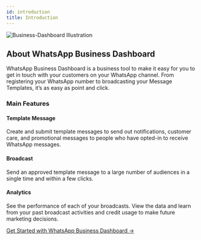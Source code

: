```yaml
---
id: introduction
title: Introduction
---
```


<img className="borderless" src="/assets/images/products/business-dashboard/image-introduction-1.png" alt="Business-Dashboard Illustration" />

## About WhatsApp Business Dashboard

WhatsApp Business Dashboard is a business tool to make it easy for you to get in touch with your customers on your WhatsApp channel. From registering your WhatsApp number to broadcasting your Message Templates, it’s as easy as point and click.

### Main Features

#### Template Message

Create and submit template messages to send out notifications, customer care, and promotional messages to people who have opted-in to receive WhatsApp messages.

#### Broadcast

Send an approved template message to a large number of audiences in a single time and within a few clicks.

#### Analytics

See the performance of each of your broadcasts. View the data and learn from your past broadcast activities and credit usage to make future marketing decisions.

[Get Started with WhatsApp Business Dashboard &#8594;](get-started)
